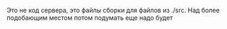 Это не код сервера, это файлы сборки для файлов из ./src.
Над более подобающим местом потом подумать еще надо будет